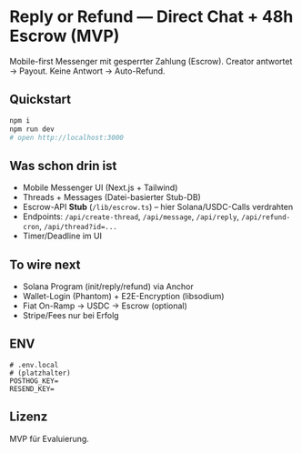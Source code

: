 
# Reply or Refund — Direct Chat + 48h Escrow (MVP)

Mobile-first Messenger mit gesperrter Zahlung (Escrow). Creator antwortet → Payout. Keine Antwort → Auto-Refund.

## Quickstart
```bash
npm i
npm run dev
# open http://localhost:3000
```

## Was schon drin ist
- Mobile Messenger UI (Next.js + Tailwind)
- Threads + Messages (Datei-basierter Stub-DB)
- Escrow-API **Stub** (`/lib/escrow.ts`) – hier Solana/USDC-Calls verdrahten
- Endpoints: `/api/create-thread`, `/api/message`, `/api/reply`, `/api/refund-cron`, `/api/thread?id=...`
- Timer/Deadline im UI

## To wire next
- Solana Program (init/reply/refund) via Anchor
- Wallet-Login (Phantom) + E2E-Encryption (libsodium)
- Fiat On-Ramp → USDC → Escrow (optional)
- Stripe/Fees nur bei Erfolg

## ENV
```
# .env.local
# (platzhalter)
POSTHOG_KEY=
RESEND_KEY=
```

## Lizenz
MVP für Evaluierung.

